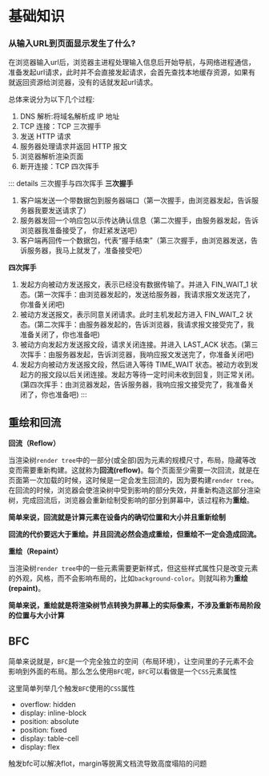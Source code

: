 # 基础知识
### 从输入URL到页面显示发生了什么? <Badge text="HTML"/>

在浏览器输入url后，浏览器主进程处理输入信息后开始导航，与网络进程通信，准备发起url请求，此时并不会直接发起请求，会首先查找本地缓存资源，如果有就返回资源给浏览器，没有的话就发起url请求。

总体来说分为以下几个过程:
1. DNS 解析:将域名解析成 IP 地址
2. TCP 连接：TCP 三次握手
3. 发送 HTTP 请求
4. 服务器处理请求并返回 HTTP 报文
5. 浏览器解析渲染页面
6. 断开连接：TCP 四次挥手

::: details 三次握手与四次挥手
**三次握手**
1. 客户端发送一个带数据包到服务器端口（第一次握手，由浏览器发起，告诉服务器我要发送请求了）
2. 服务器发回一个响应包以示传达确认信息（第二次握手，由服务器发起，告诉浏览器我准备接受了，  你赶紧发送吧）
3. 客户端再回传一个数据包，代表“握手结束”（第三次握手，由浏览器发送，告诉服务器，我马上就发了，准备接受吧）

**四次挥手**
1. 发起方向被动方发送报文，表示已经没有数据传输了。并进入 FIN_WAIT_1 状态。(第一次挥手：由浏览器发起的，发送给服务器，我请求报文发送完了，你准备关闭吧)
2. 被动方发送报文，表示同意关闭请求。此时主机发起方进入 FIN_WAIT_2 状态。(第二次挥手：由服务器发起的，告诉浏览器，我请求报文接受完了，我准备关闭了，你也准备吧)
3. 被动方向发起方发送报文段，请求关闭连接。并进入 LAST_ACK 状态。(第三次挥手：由服务器发起，告诉浏览器，我响应报文发送完了，你准备关闭吧)
4. 发起方向被动方发送报文段，然后进入等待 TIME_WAIT 状态。被动方收到发起方的报文段以后关闭连接。发起方等待一定时间未收到回复，则正常关闭。(第四次挥手：由浏览器发起，告诉服务器，我响应报文接受完了，我准备关闭了，你也准备吧)
:::

## 重绘和回流

**回流（Reflow）**

当渲染树`render tree`中的一部分(或全部)因为元素的规模尺寸，布局，隐藏等改变而需要重新构建。这就称为**回流(reflow)**。每个页面至少需要一次回流，就是在页面第一次加载的时候，这时候是一定会发生回流的，因为要构建`render tree`。在回流的时候，浏览器会使渲染树中受到影响的部分失效，并重新构造这部分渲染树，完成回流后，浏览器会重新绘制受影响的部分到屏幕中，该过程称为**重绘**。

**简单来说，回流就是计算元素在设备内的确切位置和大小并且重新绘制**

**回流的代价要远大于重绘。并且回流必然会造成重绘，但重绘不一定会造成回流。**

**重绘（Repaint）**

当渲染树`render tree`中的一些元素需要更新样式，但这些样式属性只是改变元素的外观，风格，而不会影响布局的，比如`background-color`。则就叫称为**重绘(repaint)**。

**简单来说，重绘就是将渲染树节点转换为屏幕上的实际像素，不涉及重新布局阶段的位置与大小计算**

## BFC

简单来说就是，`BFC`是一个完全独立的空间（布局环境），让空间里的子元素不会影响到外面的布局。那么怎么使用`BFC`呢，`BFC`可以看做是一个`CSS`元素属性

这里简单列举几个触发`BFC`使用的`CSS`属性

- overflow: hidden
- display: inline-block
- position: absolute
- position: fixed
- display: table-cell
- display: flex

触发bfc可以解决flot，margin等脱离文档流导致高度塌陷的问题
